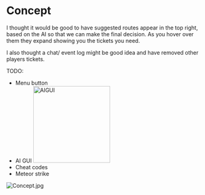 # Concept #
I thought it would be good to have suggested routes appear in the top right, based on the AI so that we can make the final decision. As you hover over them they expand showing you the tickets you need.

I also thought a chat/ event log might be good idea and have removed other players tickets.

TODO:
- Menu button
- AI GUI <img src="https://bitbucket.org/ashestoashes/panda-cwk6/downloads/IMG_20150414_224816.jpg" alt="AIGUI" style="width: 200px;"/>
- Cheat codes
- Meteor strike

![Concept.jpg](https://bitbucket.org/repo/RygA6p/images/12134649-Concept.jpg)